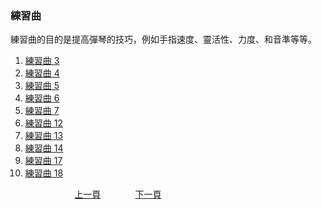 ﻿---
---
<h3>練習曲</h3>
練習曲的目的是提高彈琴的技巧，例如手指速度、靈活性、力度、和音準等等。

1. [練習曲 3](./Practice03.md)
1. [練習曲 4](./Practice04.md)
1. [練習曲 5](./Practice05.md)
1. [練習曲 6](./Practice06.md)
1. [練習曲 7](./Practice07.md)
1. [練習曲 12](./Practice12.md)
1. [練習曲 13](./Practice13.md)
1. [練習曲 14](./Practice14.md)
1. [練習曲 17](./Practice17.md)
1. [練習曲 18](./Practice18.md)


&nbsp;&nbsp;&nbsp;&nbsp;&nbsp;&nbsp;&nbsp;&nbsp;&nbsp;&nbsp;&nbsp;&nbsp;
&nbsp;&nbsp;&nbsp;&nbsp;&nbsp;&nbsp;&nbsp;&nbsp;&nbsp;&nbsp;&nbsp;&nbsp;
[上一頁](about)
&nbsp;&nbsp;&nbsp;&nbsp;&nbsp;&nbsp;&nbsp;&nbsp;&nbsp;&nbsp;&nbsp;&nbsp;
[下一頁](Practice03)
